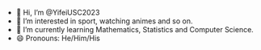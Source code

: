 - 👋 Hi, I’m @YifeiUSC2023
- 👀 I’m interested in sport, watching animes and so on.
- 🌱 I’m currently learning Mathematics, Statistics and Computer Science.
- 😄 Pronouns: He/Him/His


<!---
YifeiUSC2023/YifeiUSC2023 is a ✨ special ✨ repository because its `README.md` (this file) appears on your GitHub profile.
You can click the Preview link to take a look at your changes.
--->

